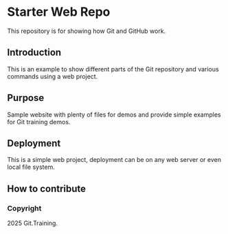 # Starter Web Repo

This repository is for showing how Git and GitHub work.

## Introduction

This is  an example to show different parts of the Git repository and various commands using a web project. 

## Purpose

Sample website with plenty of files for demos and provide simple examples for Git training demos.

## Deployment

This is a simple web project, deployment can be on any web server or even local file system.

## How to contribute

### Copyright

2025 Git.Training.